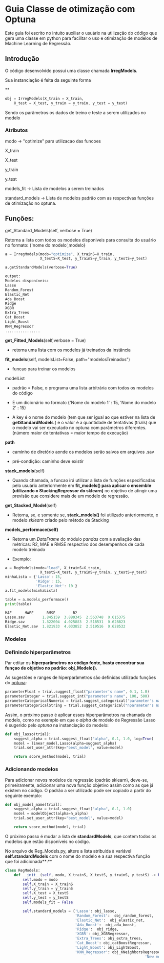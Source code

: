 # Guia Classe de otimização com Optuna

Este guia foi escrito no intuito auxiliar o usuário na utilização do código que gera uma classe em python para facilitar o uso e otimização de modelos de Machine Learning de Regressão. 

## Introdução

O código desenvolvido possui uma classe chamada  **IrregModels.**  

Sua instanciação é feita da seguinte forma 

 **

```python
obj = IrregModels(X_train = X_train, 
	X_test = X_test, y_train = y_train, y_test = y_test)
```

Sendo os parâmetros os dados de treino e teste a serem utilizados no modelo

### Atributos

modo → "optimize" para utilizacao das funcoes 

X_train

X_test

y_train

y_test

models_fit → Lista de modelos a serem treinados 

standard_models → Lista de modelos padrão com as respectivas funções de otimização no optuna. 

## Funções:

get_Standard_Models(self, verbose = True)

Retorna a lista com todos os modelos disponiveis para consulta do usuário no formato: {'nome do modelo',modelo} 

```python
a = IrregModels(modo="optimize", X_trainS=X_train,
                X_testS=X_test, y_trainS=y_train, y_testS=y_test)

a.getStandardModels(verbose=True)
```

```python
output: 
Modelos disponíveis: 
Lasso
Random_Forest
Elastic_Net
Ada_Boost
Ridge
XGBR
Extra_Trees
Cat_Boost
Light_Boost
KNN_Regressor
................
```

**get_Fitted_Models**(self,verbose = True)

* retorna uma lista com os modelos já treinados da instância

**fit_models**(self, modelsList=False, path="modelosTreinados")

* funcao para treinar os modelos

modelList

* padrão = False, o programa uma lista arbitrária com todos os modelos do código 

* É um dicionário no formato {'Nome do modelo 1' : 15, 'Nome do modelo 2' : 15} 

* A key é o nome do modelo (tem que ser igual ao que estiver na lista de **getStandardModels** )  e o valor é a quantidade de tentativas (trials) que o modelo vai ser executado no optuna com parâmetros diferentes. (número maior de tentativas = maior tempo de execução) 

**path** 

* caminho de diretório aonde os modelos serão salvos em arquivos .sav 

* pré-condição: caminho deve existir 

**stack_models**(self)

* Quando chamada, a funcao irá utilizar a lista de funções especificadas pelo usuário anteriormente em **fit_models() para aplicar o ensemble (utilizando o StackingRegressor do sklearn)** no objetivo de atingir uma previsão que considere mais de um modelo de regressão.  

**get_Stacked_Model**(self)

* Retorna, se, e somente se, **stack_models()** foi utilizado anteriormente, o modelo *sklearn* criado pelo método de Stacking 

**models_performace(self)**

* Retorna um *DataFrame* do módulo *pandas* com a avaliação das métricas: R2, MAE e RMSE respectivo dos desempenhos de cada modelo treinado

* Exemplo: 

```python
a = RegModels(modo="load", X_trainS=X_train,
                X_testS=X_test, y_trainS=y_train, y_testS=y_test)
minhaLista = {'Lasso': 15,
              'Ridge': 15, 
              'Elastic_Net': 10 }
a.fit_models(minhaLista)

table = a.models_performace()
print(table)

MAE      MAPE      RMSE        R2
Lasso.sav        1.845159  3.889345  2.563748  0.615375
Ridge.sav        1.822004  4.025883  2.518531  0.628823
Elastic_Net.sav  1.821933  4.033852  2.519516  0.628532
```

### Modelos

### Definindo hiperparâmetros

Par editar os **hiperparâmetros no código fonte, basta encontrar sua funçao de objetivo no padrão: obj_Modelo().** 

As sugestões e ranges de hiperparâmetros são definidas utilizado funções do [optuna](https://optuna.readthedocs.io/en/stable/): 

```python
parameterFloat = trial.suggest_float("parameter's name", 0.1, 1.0)
parameterInteger = trial.suggest_int("parameter's name", 100, 500)
parameterCategoricalNumeric = trial.suggest_categorical("parameter's name", [1, 2, 4])
parameterCategoricalString = trial.suggest_categorical("nparameter's name", ["a", "b", "c"])
```

Assim, o próximo passo é aplicar esses hiperparâmetros na chamada do modelo, como no exemplo em que o *alpha* de modelo de Regressão Lasso é sugerido pelo *optuna* na instanciação do modelo: 

```python
def obj_lasso(trial):
    suggest_alpha = trial.suggest_float("alpha", 0.1, 1.0, log=True)
    model = linear_model.Lasso(alpha=suggest_alpha)
    trial.set_user_attr(key="best_model", value=model)

    return score_method(model, trial)
```

### Adicionando modelos

Para adicionar novos modelos de regressão (padrão sklearn), deve-se, primeiramente, adicionar uma nova função objetivo assim como as que já existem no código. O padrão a ser utilizado pode ser copiado a partir do seguinte exemplo: 

```python
def obj_model_name(trial):
    suggest_alpha = trial.suggest_float("alpha", 0.1, 1.0)
    model = modelObject(alpha=h_alpha)
    trial.set_user_attr(key="best_model", value=model)

    return score_method(model, trial)
```

O próximo passo é mudar a lista de **standardModels**, que contem todos os modelos que estão disponíveis no código. 

No arquivo de Reg_Models.py, altere a lista atribuida à variável **self.standardModels** com o nome do modelo e a sua respectiva função que foi adicionada**:** 

```python
class RegModels:
    def __init__(self, modo, X_trainS, X_testS, y_trainS, y_testS) -> None:
        self.modo = modo
        self.X_train = X_trainS
        self.y_train = y_trainS
        self.X_test = X_testS
        self.y_test = y_testS
        self.models_fit = False

        self.standard_models = {'Lasso': obj_lasso,
                                'Random_Forest':  obj_random_forest,
                                'Elastic_Net':  obj_elastic_net,
                                'Ada_Boost':  obj_ada_boost,
                                'Ridge':  obj_ridge,
                                'XGBR': obj_XGBRegressor,
                                'Extra_Trees': obj_extra_trees,
                                'Cat_Boost': obj_catBoostRegressor,
                                'Light_Boost': obj_LightBoost,
                                'KNN_Regressor': obj_KNeighborsRegressor,
																'New model name': obj_model_name,}

```
